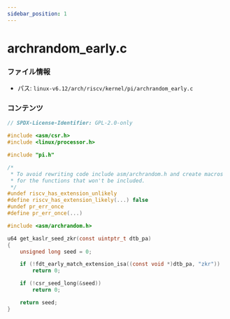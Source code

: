 ```yaml
---
sidebar_position: 1
---
```

# archrandom_early.c

### ファイル情報

- パス: `linux-v6.12/arch/riscv/kernel/pi/archrandom_early.c`

### コンテンツ

```c
// SPDX-License-Identifier: GPL-2.0-only

#include <asm/csr.h>
#include <linux/processor.h>

#include "pi.h"

/*
 * To avoid rewriting code include asm/archrandom.h and create macros
 * for the functions that won't be included.
 */
#undef riscv_has_extension_unlikely
#define riscv_has_extension_likely(...) false
#undef pr_err_once
#define pr_err_once(...)

#include <asm/archrandom.h>

u64 get_kaslr_seed_zkr(const uintptr_t dtb_pa)
{
	unsigned long seed = 0;

	if (!fdt_early_match_extension_isa((const void *)dtb_pa, "zkr"))
		return 0;

	if (!csr_seed_long(&seed))
		return 0;

	return seed;
}

```
